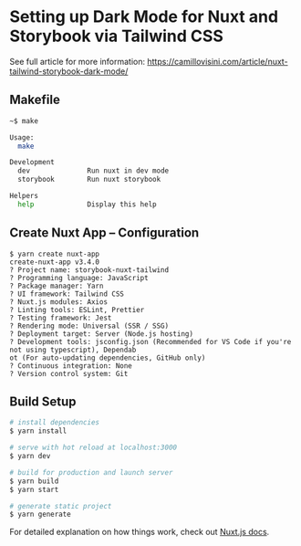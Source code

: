 # Setting up Dark Mode for Nuxt and Storybook via Tailwind CSS

See full article for more information: <https://camillovisini.com/article/nuxt-tailwind-storybook-dark-mode/>

## Makefile

```bash
~$ make

Usage:
  make

Development
  dev              Run nuxt in dev mode
  storybook        Run nuxt storybook

Helpers
  help             Display this help
```

## Create Nuxt App – Configuration

```text
$ yarn create nuxt-app
create-nuxt-app v3.4.0
? Project name: storybook-nuxt-tailwind
? Programming language: JavaScript
? Package manager: Yarn
? UI framework: Tailwind CSS
? Nuxt.js modules: Axios
? Linting tools: ESLint, Prettier
? Testing framework: Jest
? Rendering mode: Universal (SSR / SSG)
? Deployment target: Server (Node.js hosting)
? Development tools: jsconfig.json (Recommended for VS Code if you're not using typescript), Dependab
ot (For auto-updating dependencies, GitHub only)
? Continuous integration: None
? Version control system: Git
```

## Build Setup

```bash
# install dependencies
$ yarn install

# serve with hot reload at localhost:3000
$ yarn dev

# build for production and launch server
$ yarn build
$ yarn start

# generate static project
$ yarn generate
```

For detailed explanation on how things work, check out [Nuxt.js docs](https://nuxtjs.org).

